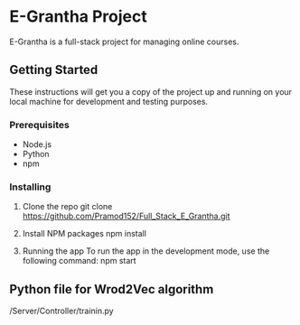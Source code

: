 # E-Grantha Project

E-Grantha is a full-stack project for managing online courses.

## Getting Started

These instructions will get you a copy of the project up and running on your local machine for development and testing purposes.

### Prerequisites

- Node.js
- Python
- npm

### Installing

1. Clone the repo
git clone https://github.com/Pramod152/Full_Stack_E_Grantha.git

2. Install NPM packages
npm install

3. Running the app
To run the app in the development mode, use the following command:
npm start

## Python file for Wrod2Vec algorithm
/Server/Controller/trainin.py


